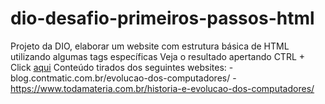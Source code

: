 # dio-desafio-primeiros-passos-html
Projeto da DIO, elaborar um website com estrutura básica de HTML utilizando algumas tags específicas
Veja o resultado apertando CTRL + Click <a href="https://matheusbloize.github.io/dio-desafio-primeiros-passos-html/" target="_blank">aqui</a>
Conteúdo tirados dos seguintes websites:
-blog.contmatic.com.br/evolucao-dos-computadores/
-https://www.todamateria.com.br/historia-e-evolucao-dos-computadores/
